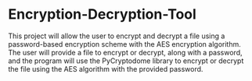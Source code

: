 # Encryption-Decryption-Tool
This project will allow the user to encrypt and decrypt a file using a password-based encryption scheme with the AES encryption algorithm. The user will provide a file to encrypt or decrypt, along with a password, and the program will use the PyCryptodome library to encrypt or decrypt the file using the AES algorithm with the provided password.

